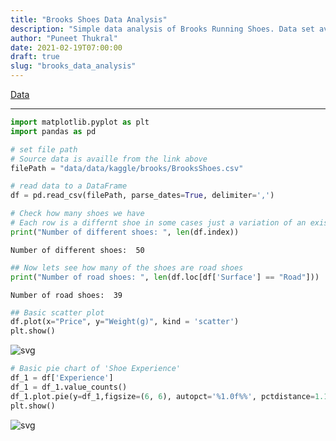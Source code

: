 ```yaml
---
title: "Brooks Shoes Data Analysis"
description: "Simple data analysis of Brooks Running Shoes. Data set available on Kaggle - see link below."
author: "Puneet Thukral"
date: 2021-02-19T07:00:00
draft: true
slug: "brooks_data_analysis"
---
```


<a href="https://www.kaggle.com/hannahcollins/2020-brooks-running-shoes" target="blank">Data</a>

***


```python
import matplotlib.pyplot as plt
import pandas as pd

# set file path
# Source data is availle from the link above
filePath = "data/data/kaggle/brooks/BrooksShoes.csv"

# read data to a DataFrame
df = pd.read_csv(filePath, parse_dates=True, delimiter=',')
```


```python
# Check how many shoes we have
# Each row is a differnt shoe in some cases just a variation of an existing shoe.
print("Number of different shoes: ", len(df.index))
```

    Number of different shoes:  50
    


```python
## Now lets see how many of the shoes are road shoes
print("Number of road shoes: ", len(df.loc[df['Surface'] == "Road"]))
```

    Number of road shoes:  39
    


```python
## Basic scatter plot
df.plot(x="Price", y="Weight(g)", kind = 'scatter')
plt.show()
```


    
![svg](brooks_data_analysis_files/brooks_data_analysis_4_0.svg)
    



```python
# Basic pie chart of 'Shoe Experience'
df_1 = df['Experience']
df_1 = df_1.value_counts()
df_1.plot.pie(y=df_1,figsize=(6, 6), autopct='%1.0f%%', pctdistance=1.1, labeldistance=1.2)
plt.show()
```


    
![svg](brooks_data_analysis_files/brooks_data_analysis_5_0.svg)
    

